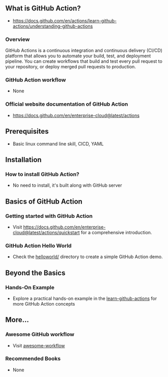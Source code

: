 ## What is GitHub Action?

- https://docs.github.com/en/actions/learn-github-actions/understanding-github-actions

### Overview

GitHub Actions is a continuous integration and continuous delivery (CI/CD) platform that allows you to automate your build, test, and deployment pipeline. You can create workflows that build and test every pull request to your repository, or deploy merged pull requests to production.

### GitHub Action workflow

- None

### Official website documentation of GitHub Action

- https://docs.github.com/en/enterprise-cloud@latest/actions

## Prerequisites

- Basic linux command line skill, CICD, YAML

## Installation

### How to install GitHub Action?

- No need to install, it's built along with GitHub server

## Basics of GitHub Action

### Getting started with GitHub Action

- Visit https://docs.github.com/en/enterprise-cloud@latest/actions/quickstart for a comprehensive introduction.

### GitHub Action Hello World

- Check the [helloworld/](./basic/helloworld/) directory to create a simple GitHub Action demo.

## Beyond the Basics

### Hands-On Example

- Explore a practical hands-on example in the [learn-github-actions](https://docs.github.com/en/enterprise-cloud@latest/actions/learn-github-actions) for more GitHub Action concepts

## More...

### Awesome GitHub workflow

- Visit [awesome-workflow](https://github.com/tungbq/awesome-workflow)

### Recommended Books

- None
